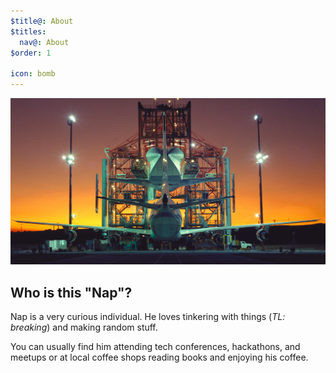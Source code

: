 ```yaml
---
$title@: About
$titles:
  nav@: About
$order: 1

icon: bomb
---
```

[![Image credit: NASA](/static/images/banner1.jpg)](http://www.nasa.gov/centers/dryden/multimedia/imagegallery/Shuttle-Misc/index.html#lowerAccordion-set1-slide3)

## Who is this "Nap"?

Nap is a very curious individual. He loves tinkering with things (*TL: breaking*) and making random stuff.

You can usually find him attending tech conferences, hackathons, and meetups or at local coffee shops reading books and enjoying his coffee.
